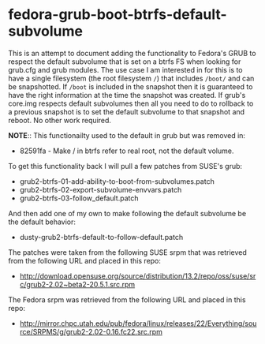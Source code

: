 fedora-grub-boot-btrfs-default-subvolume
========================================

This is an attempt to document adding the functionality to Fedora's
GRUB to respect the default subvolume that is set on a btrfs FS when
looking for grub.cfg and grub modules. The use case I am interested in
for this is to have a single filesystem (the root filesystem `/`) that
includes `/boot/` and can be snapshotted. If `/boot` is included in the
snapshot then it is guaranteed to have the right information at the
time the snapshot was created. If grub's core.img respects default
subvolumes then all you need to do to rollback to a previous snapshot
is to set the default subvolume to that snapshot and reboot. No other
work required.

**NOTE**:: This functionailty used to the default in grub but was removed in:
- 82591fa - Make / in btrfs refer to real root, not the default volume.

To get this functionality back I will pull a few patches from SUSE's grub:

- grub2-btrfs-01-add-ability-to-boot-from-subvolumes.patch
- grub2-btrfs-02-export-subvolume-envvars.patch
- grub2-btrfs-03-follow_default.patch

And then add one of my own to make following the default subvolume be
the default behavior:

- dusty-grub2-btrfs-default-to-follow-default.patch

The patches were taken from the following SUSE srpm that was retrieved
from the following URL and placed in this repo:

- http://download.opensuse.org/source/distribution/13.2/repo/oss/suse/src/grub2-2.02~beta2-20.5.1.src.rpm

The Fedora srpm was retrieved from the following URL and placed in
this repo:

- http://mirror.chpc.utah.edu/pub/fedora/linux/releases/22/Everything/source/SRPMS/g/grub2-2.02-0.16.fc22.src.rpm
